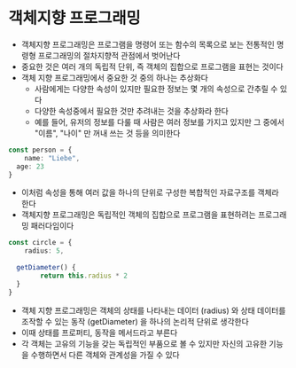 # 객체지향 프로그래밍
- 객체지향 프로그래밍은 프로그램을 명령어 또는 함수의 목록으로 보는 전통적인 명령형 프로그래밍의 절차지향적 관점에서 벗어난다
- 중요한 것은 여러 개의 독립적 단위, 즉 객체의 집합으로 프로그램을 표현는 것이다
- 객체 지향 프로그래밍에서 중요한 것 중의 하나는 추상화다
  - 사람에게는 다양한 속성이 있지만 필요한 정보는 몇 개의 속성으로 간추릴 수 있다
  - 다양한 속성중에서 필요한 것만 추려내는 것을 추상화라 한다
  - 예를 들어, 유저의 정보를 다룰 때 사람은 여러 정보를 가지고 있지만 그 중에서 "이름", "나이" 만 꺼내 쓰는 것 등을 의미한다
```typescript jsx
const person = {
	name: "Liebe",
  age: 23
}
```
- 이처럼 속성을 통해 여러 값을 하나의 단위로 구성한 복합적인 자료구조를 객체라 한다
- 객체지향 프로그래밍은 독립적인 객체의 집합으로 프로그램을 표현하려는 프로그래밍 패러다임이다
```typescript jsx
const circle = {
	radius: 5,
  
  getDiameter() {
		return this.radius * 2
  }
}
```
- 객체 지향 프로그래밍은 객체의 상태를 나타내는 데이터 (radius) 와 상태 데이터를 조작할 수 있는 동작 (getDiameter) 을 하나의 논리적 단위로 생각한다
- 이때 상태를 프로퍼티, 동작을 메서드라고 부른다
- 각 객체는 고유의 기능을 갖는 독립적인 부품으로 볼 수 있지만 자신의 고유한 기능을 수행하면서 다른 객체와 관계성을 가질 수 있다
